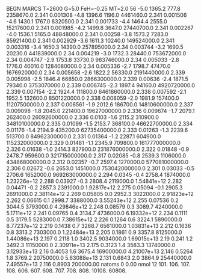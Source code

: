 BEGN
MARCS T=2600 G=5.0 FeH=-0.25 MT=2.0
                  56
-5.0 1365.2 777.8 2358670.0 2.341 0.001308 
-4.8 1396.6 1196.0 4461460.0 2.341 0.001506 
-4.6 1430.1 1767.0 8320500.0 2.341 0.001733 
-4.4 1464.4 2555.0 15217600.0 2.341 0.001985 
-4.2 1499.8 3647.0 27440700.0 2.341 0.002267 
-4.0 1536.1 5165.0 48848000.0 2.341 0.00258 
-3.8 1573.2 7283.0 85921400.0 2.341 0.002929 
-3.6 1611.3 10240.0 149524000.0 2.341 0.003316 
-3.4 1650.3 14390.0 257895000.0 2.34 0.003744 
-3.2 1690.5 20230.0 441839000.0 2.34 0.004219 
-3.0 1732.3 28440.0 753672000.0 2.34 0.004747 
-2.9 1753.8 33730.0 983746000.0 2.34 0.005033 
-2.8 1776.0 40010.0 1284080000.0 2.34 0.005336 
-2.7 1798.7 47470.0 1676920000.0 2.34 0.005658 
-2.6 1822.2 56330.0 2191440000.0 2.339 0.005998 
-2.5 1846.4 66850.0 2866300000.0 2.339 0.00636 
-2.4 1871.5 79340.0 3753070000.0 2.339 0.006745 
-2.3 1897.4 94160.0 4920720000.0 2.339 0.007154 
-2.2 1924.4 111800.0 6461860000.0 2.338 0.007592 
-2.1 1952.5 132600.0 8501220000.0 2.338 0.008059 
-2.0 1981.9 157400.0 11207500000.0 2.337 0.008561 
-1.9 2012.6 186700.0 14810600000.0 2.337 0.009098 
-1.8 2045.0 221400.0 19627000000.0 2.336 0.009674 
-1.7 2079.1 262400.0 26092600000.0 2.336 0.0103 
-1.6 2115.2 310900.0 34810100000.0 2.335 0.01099 
-1.5 2153.7 368100.0 46622700000.0 2.334 0.01176 
-1.4 2194.9 435200.0 62735400000.0 2.333 0.01263 
-1.3 2239.6 513700.0 84962300000.0 2.331 0.01364 
-1.2 2287.1 604900.0 115232000000.0 2.329 0.01481 
-1.1 2345.9 709800.0 161777000000.0 2.326 0.01638 
-1.0 2414.3 827900.0 231876000000.0 2.322 0.01848 
-0.9 2478.7 959600.0 321715000000.0 2.317 0.02085 
-0.8 2539.3 1106000.0 434868000000.0 2.312 0.02357 
-0.7 2597.4 1270000.0 577081000000.0 2.306 0.02672 
-0.6 2653.0 1451000.0 753042000000.0 2.301 0.03033 
-0.5 2706.6 1652000.0 969263000000.0 2.294 0.0345 
-0.4 2758.4 1874000.0 1.23226e+12 2.288 0.03927 
-0.3 2808.4 2119000.0 1.54841e+12 2.282 0.04471 
-0.2 2857.3 2391000.0 1.92817e+12 2.275 0.05094 
-0.1 2905.3 2691000.0 2.38114e+12 2.269 0.05805 
0.0 2952.3 3022000.0 2.91823e+12 2.262 0.06615 
0.1 2998.7 3388000.0 3.55243e+12 2.255 0.07536 
0.2 3044.5 3793000.0 4.29846e+12 2.248 0.08579 
0.3 3089.7 4240000.0 5.1711e+12 2.241 0.09765 
0.4 3134.7 4736000.0 6.19332e+12 2.234 0.1111 
0.5 3179.5 5283000.0 7.38615e+12 2.226 0.1264 
0.6 3224.1 5890000.0 8.77237e+12 2.219 0.1438 
0.7 3268.7 6561000.0 1.03831e+13 2.212 0.1636 
0.8 3313.2 7303000.0 1.22484e+13 2.205 0.1861 
0.9 3357.8 8125000.0 1.44086e+13 2.197 0.2118 
1.0 3402.5 9034000.0 1.69015e+13 2.19 0.241 
1.2 3492.3 11150000.0 2.30911e+13 2.175 0.3123 
1.4 3583.3 13740000.0 3.12933e+13 2.16 0.4053 
1.6 3675.4 16900000.0 4.21007e+13 2.146 0.5264 
1.8 3769.2 20750000.0 5.63088e+13 2.131 0.6843 
2.0 3864.9 25440000.0 7.49557e+13 2.116 0.8903 
200000.00
natoms              0      0.00
nmol          12
          101.         106.       107.      108.         606.        607.        608.
          707.         708.       808.    10108.       60808.
